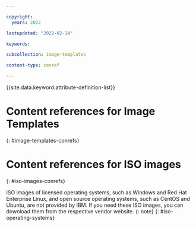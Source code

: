 ```yaml
---

copyright:
  years: 2022

lastupdated: "2022-02-14"

keywords: 

subcollection: image-templates

content-type: conref

---
```


{{site.data.keyword.attribute-definition-list}}

# Content references for Image Templates
{: #image-templates-conrefs}

# Content references for ISO images
{: #iso-images-conrefs}

ISO images of licensed operating systems, such as Windows and Red Hat Enterprise Linux, and open source operating systems, such as CentOS and Ubuntu, are not provided by IBM. If you need these ISO images, you can download them from the respective vendor website.
{: note}
{: #iso-operating-systems}
